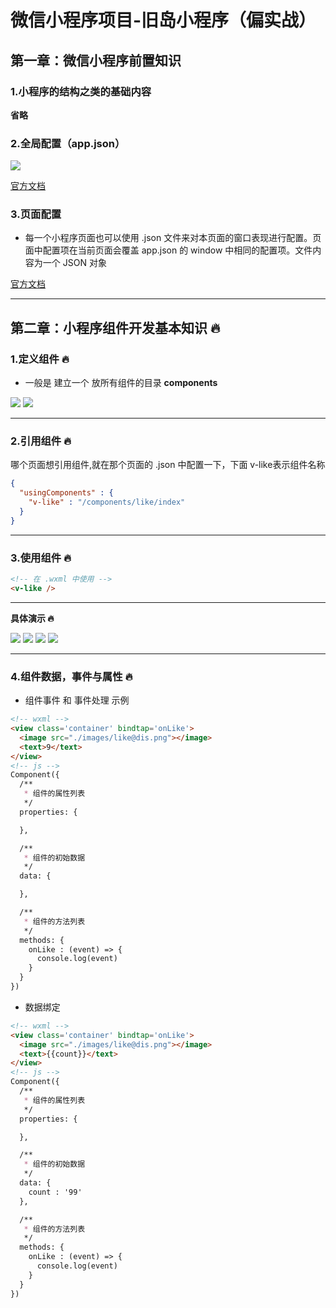 # 微信小程序项目-旧岛小程序（偏实战）

## 第一章：微信小程序前置知识

### 1.小程序的结构之类的基础内容

**省略**

### 2.全局配置（app.json）

<img src="https://itzkp-1253302184.cos.ap-beijing.myqcloud.com/github%E5%9B%BE%E7%89%87/notes/34.png" />

[官方文档](https://developers.weixin.qq.com/miniprogram/dev/reference/configuration/app.html)

### 3.页面配置

- 每一个小程序页面也可以使用 .json 文件来对本页面的窗口表现进行配置。页面中配置项在当前页面会覆盖 app.json 的 window 中相同的配置项。文件内容为一个 JSON 对象

[官方文档](https://developers.weixin.qq.com/miniprogram/dev/reference/configuration/page.html)

---

## 第二章：小程序组件开发基本知识 🔥

### 1.定义组件 🔥

- 一般是 建立一个 放所有组件的目录 **components**

<img src="https://itzkp-1253302184.cos.ap-beijing.myqcloud.com/github%E5%9B%BE%E7%89%87/notes/35.png" />
<img src="https://itzkp-1253302184.cos.ap-beijing.myqcloud.com/github%E5%9B%BE%E7%89%87/notes/36.png" />

---

### 2.引用组件 🔥

哪个页面想引用组件,就在那个页面的 .json 中配置一下，下面 v-like表示组件名称

```json
{
  "usingComponents" : {
    "v-like" : "/components/like/index"
  }
}
```

---

### 3.使用组件 🔥

```html
<!-- 在 .wxml 中使用 -->
<v-like />
```

---

**具体演示 🔥**

<img src="https://itzkp-1253302184.cos.ap-beijing.myqcloud.com/github%E5%9B%BE%E7%89%87/notes/37.png" />

<img src="https://itzkp-1253302184.cos.ap-beijing.myqcloud.com/github%E5%9B%BE%E7%89%87/notes/38.png" />

<img src="https://itzkp-1253302184.cos.ap-beijing.myqcloud.com/github%E5%9B%BE%E7%89%87/notes/39.png" />

<img src="https://itzkp-1253302184.cos.ap-beijing.myqcloud.com/github%E5%9B%BE%E7%89%87/notes/40.png" />

---

### 4.组件数据，事件与属性 🔥

- 组件事件 和 事件处理 示例

```md
<!-- wxml -->
<view class='container' bindtap='onLike'>
  <image src="./images/like@dis.png"></image>
  <text>9</text>
</view>
<!-- js -->
Component({
  /**
   * 组件的属性列表
   */
  properties: {

  },

  /**
   * 组件的初始数据
   */
  data: {

  },

  /**
   * 组件的方法列表
   */
  methods: {
    onLike : (event) => {
      console.log(event)
    }
  }
})
```

- 数据绑定

```md
<!-- wxml -->
<view class='container' bindtap='onLike'>
  <image src="./images/like@dis.png"></image>
  <text>{{count}}</text>
</view>
<!-- js -->
Component({
  /**
   * 组件的属性列表
   */
  properties: {

  },

  /**
   * 组件的初始数据
   */
  data: {
    count : '99'
  },

  /**
   * 组件的方法列表
   */
  methods: {
    onLike : (event) => {
      console.log(event)
    }
  }
})
```

















